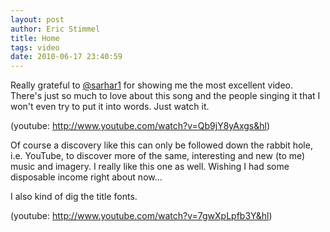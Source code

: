 ```yaml
---
layout: post
author: Eric Stimmel
title: Home
tags: video
date: 2010-06-17 23:40:59
--- 
```



Really grateful to [@sarhar1][] for showing me the most excellent video. There's just so much to love about this song and the people singing it that I won't even try to put it into words. Just watch it. 

(youtube: http://www.youtube.com/watch?v=Qb9jY8yAxgs&hl)

Of course a discovery like this can only be followed down the rabbit hole, i.e. YouTube, to discover more of the same, interesting and new (to me) music and imagery. I really like this one as well. Wishing I had some disposable income right about now... 

I also kind of dig the title fonts.

(youtube: http://www.youtube.com/watch?v=7gwXpLpfb3Y&hl)

  [@sarhar1]: http://twitter.com/sarlhar1

